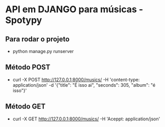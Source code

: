 # API em DJANGO para músicas - Spotypy

## Para rodar o projeto 

- python manage.py runserver

## Método POST

- curl -X POST http://127.0.0.1:8000/musics/ -H 'content-type: application/json' -d '{"title": "É isso ai", "seconds": 305, "album": "é isso"}'

## Método GET

- curl -X GET http://127.0.0.1:8000/musics/ -H 'Aceppt: application/json'